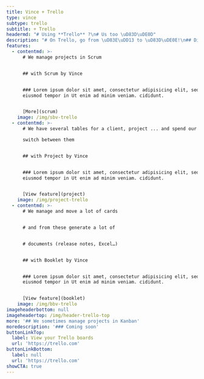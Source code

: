 ```yaml
---
title: Vince + Trello
type: vince
subtype: trello
subtitle: + Trello
headermd: "# Using **Trello** ?\n# Us too \uD83D\uDE0D"
description: "# On Trello, go from \uD83E\uDD13 to \uD83D\uDE0E!\n## Discover our power-up suite to go even further in the management of your projects with Trello.\n### It is because they were missing that we created them ...\""
features:
  - contentmd: >-
      # We manage projects in Scrum


      ## with Scrum by Vince


      ### Lorem ipsum dolor sit amet, consectetur adipisicing elit, sed do
      eiusmod tempor in Ut enim ad minim veniam. cididunt. 


      [More](scrum)
    image: /img/sbv-trello
  - contentmd: >-
      # We have several tables for a client, project ... and spend our time to

      switch between them


      ## with Project by Vince


      ### Lorem ipsum dolor sit amet, consectetur adipisicing elit, sed do
      eiusmod tempor in Ut enim ad minim veniam. cididunt. 


      [View feature](project)
    image: /img/project-trello
  - contentmd: >-
      # We manage and move a lot of cards 


      # and from these generate a lot of 


      # documents (release notes, Excel…)


      ## with Booklet by Vince


      ### Lorem ipsum dolor sit amet, consectetur adipisicing elit, sed do  
      eiusmod tempor in Ut enim ad minim veniam. cididunt. 


      [View feature](booklet)
    image: /img/bbv-trello
imageheaderbottom: null
imageheadertop: /img/header-trello-top
more: '## We sometimes manage projects in Kanban'
moredescription: '### Coming soon'
buttonLinkTop:
  label: View your Trello boards
  url: 'https://trello.com'
buttonLinkBottom:
  label: null
  url: 'https://trello.com'
showCTA: true
---
```






